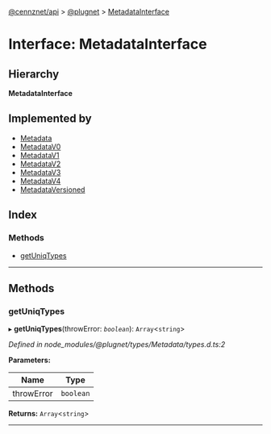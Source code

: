 [@cennznet/api](../README.md) > [@plugnet](../modules/_plugnet.md) > [MetadataInterface](../interfaces/_plugnet.metadatainterface.md)

# Interface: MetadataInterface

## Hierarchy

**MetadataInterface**

## Implemented by

* [Metadata](../classes/_plugnet.metadata.md)
* [MetadataV0](../classes/_plugnet.metadatav0.md)
* [MetadataV1](../classes/_plugnet.metadatav1.md)
* [MetadataV2](../classes/_plugnet.metadatav2.md)
* [MetadataV3](../classes/_plugnet.metadatav3.md)
* [MetadataV4](../classes/_plugnet.metadatav4.md)
* [MetadataVersioned](../classes/_plugnet.metadataversioned.md)

## Index

### Methods

* [getUniqTypes](_plugnet.metadatainterface.md#getuniqtypes)

---

## Methods

<a id="getuniqtypes"></a>

###  getUniqTypes

▸ **getUniqTypes**(throwError: *`boolean`*): `Array`<`string`>

*Defined in node_modules/@plugnet/types/Metadata/types.d.ts:2*

**Parameters:**

| Name | Type |
| ------ | ------ |
| throwError | `boolean` |

**Returns:** `Array`<`string`>

___

